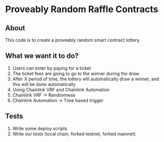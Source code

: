 # Proveably Random Raffle Contracts

## About

This code is to create a proveably random smart contract lottery.

## What we want it to do?

1. Users can enter by paying for a ticket
2. The ticket fees are going to go to the winner during the draw
3. After X period of time, the lottery will automatically draw a winner, and this will be done automatically
4. Using Chainlink VRF and Chainlink Automation
5. Chainlink VRF -> Randomness
6. Chainlink Automation -> Time based trigger

## Tests
1. Write some deploy scripts
2. Write our tests (local chain, forked testnet, forked mainnet)